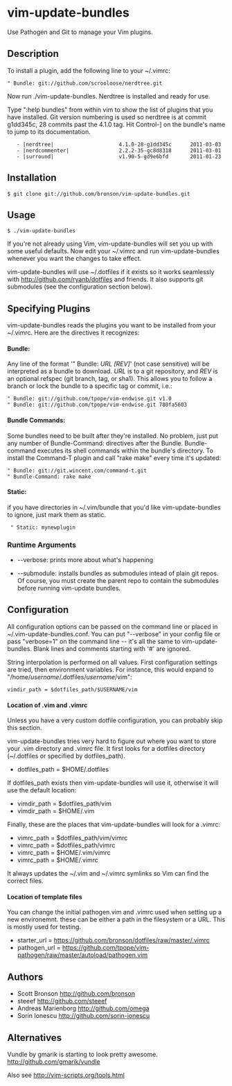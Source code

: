 # vim-update-bundles

Use Pathogen and Git to manage your Vim plugins.


## Description

To install a plugin, add the following line to your ~/.vimrc:

    " Bundle: git://github.com/scrooloose/nerdtree.git

Now run ./vim-update-bundles.  Nerdtree is installed and ready for use.

Type ":help bundles" from within vim to show the list of plugins that you have installed.
Git version numbering is used so nerdtree is at commit g1dd345c, 28 commits past the 4.1.0 tag.
Hit Control-] on the bundle's name to jump to its documentation.

       - |nerdtree|                     4.1.0-28-g1dd345c      2011-03-03
       - |nerdcommenter|                2.2.2-35-gc8d8318      2011-03-01
       - |surround|                     v1.90-5-gd9e6bfd       2011-01-23


## Installation

    $ git clone git://github.com/bronson/vim-update-bundles.git


## Usage

    $ ./vim-update-bundles

If you're not already using Vim, vim-update-bundles will set you up with some useful defaults.
Now edit your ~/.vimrc and run vim-update-bundles whenever you want the changes to take effect.

vim-update-bundles will use ~/.dotfiles if it exists so it works seamlessly with <http://github.com/ryanb/dotfiles> and friends.
It also supports git submodules (see the configuration section below).


## Specifying Plugins

vim-update-bundles reads the plugins you want to be installed from your ~/.vimrc.
Here are the directives it recognizes:

#### Bundle:

Any line of the format '" Bundle: _URL_ _[REV]_' (not case sensitive) will be
interpreted as a bundle to download.  _URL_ is to a git repository, and _REV_ is an
optional refspec (git branch, tag, or sha1).  This allows you to follow a branch
or lock the bundle to a specific tag or commit, i.e.:

    " Bundle: git://github.com/tpope/vim-endwise.git v1.0
    " Bundle: git://github.com/tpope/vim-endwise.git 780fa5603

#### Bundle Commands:

Some bundles need to be built after they're installed.  No problem, just put
any number of Bundle-Command: directives after the Bundle.  Bundle-command executes
its shell commands within the bundle's directory.  To install the Command-T
plugin and call "rake make" every time it's updated:

    " Bundle: git://git.wincent.com/command-t.git
    " Bundle-Command: rake make

#### Static:

if you have directories in ~/.vim/bundle that you'd like vim-update-bundles
to ignore, just mark them as static.

     " Static: mynewplugin


### Runtime Arguments

* -\-verbose: prints more about what's happening

* -\-submodule: installs bundles as submodules intead of plain git repos.
     Of course, you must create the parent repo to contain the submodules before running vim-update bundles.


## Configuration

All configuration options can be passed on the command line or placed in ~/.vim-update-bundles.conf.
You can put "-\-verbose" in your config file or pass "verbose=1" on the command line -- it's all the same to vim-update-bundles.
Blank lines and comments starting with '#' are ignored.

String interpolation is performed on all values.  First configuration settings are tried, then environment variables.
For instance, this would expand to "/home/_username_/.dotfiles/_username_/vim":

    vimdir_path = $dotfiles_path/$USERNAME/vim

#### Location of .vim and .vimrc

Unless you have a very custom dotfile configuration, you can probably skip this section.

vim-update-bundles tries very hard to figure out where you want to store your .vim directory and .vimrc file.
It first looks for a dotfiles directory (~/.dotfiles or specified by dotfiles\_path).

* dotfiles\_path = $HOME/.dotfiles

If dotfiles\_path exists then vim-update-bundles will use it, otherwise it will use the default location:

* vimdir\_path = $dotfiles\_path/vim
* vimdir\_path = $HOME/.vim

Finally, these are the places that vim-update-bundles will look for a .vimrc:

* vimrc\_path = $dotfiles\_path/vim/vimrc
* vimrc\_path = $dotfiles\_path/vimrc
* vimrc\_path = $HOME/.vim/vimrc
* vimrc\_path = $HOME/.vimrc

It always updates the ~/.vim and ~/.vimrc symlinks so Vim can find the correct files.

#### Location of template files

You can change the initial pathogen.vim and .vimrc used when setting up a new environemnt.
these can be either a path in the filesystem or a URL.  This is mostly used for testing.

* starter\_url = https://github.com/bronson/dotfiles/raw/master/.vimrc
* pathogen\_url = https://github.com/tpope/vim-pathogen/raw/master/autoload/pathogen.vim


## Authors

* Scott Bronson <http://github.com/bronson>
* steeef <http://github.com/steeef>
* Andreas Marienborg <http://github.com/omega>
* Sorin Ionescu <http://github.com/sorin-ionescu>


## Alternatives

Vundle by gmarik is starting to look pretty awesome. <http://github.com/gmarik/vundle>

Also see <http://vim-scripts.org/tools.html>

